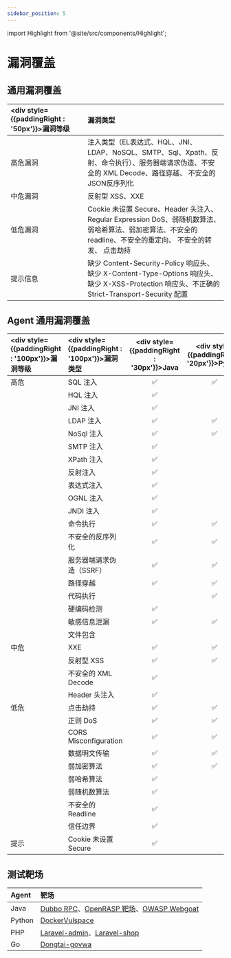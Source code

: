 ```yaml
---
sidebar_position: 5
---
```


import Highlight from '@site/src/components/Highlight';

# 漏洞覆盖

## 通用漏洞覆盖

|<div style={{paddingRight : '50px'}}>漏洞等级</div> |漏洞类型|
|:------------|:-----------------|
|高危漏洞    |注入类型（EL表达式、HQL、JNI、LDAP、NoSQL、SMTP、Sql、Xpath、反射、命令执行）、服务器端请求伪造、不安全的 XML Decode、路径穿越、 不安全的JSON反序列化           |  
|中危漏洞    |反射型 XSS、XXE                                                                                                                                   |
|低危漏洞    |Cookie 未设置 Secure、Header 头注入、Regular Expression DoS、弱随机数算法、弱哈希算法、弱加密算法、不安全的 readline、不安全的重定向、 不安全的转发、 点击劫持 |
|提示信息    |缺少 Content-Security-Policy 响应头、缺少 X-Content-Type-Options 响应头、缺少 X-XSS-Protection 响应头、不正确的 Strict-Transport-Security 配置|

## Agent 通用漏洞覆盖

|<div style={{paddingRight : '100px'}}>漏洞等级</div> |<div style={{paddingRight : '100px'}}>漏洞类型</div> |<div style={{paddingRight : '30px'}}>Java</div> |<div style={{paddingRight : '20px'}}>Python</div> |<div style={{paddingRight : '50px'}}>PHP</div> |<div style={{paddingRight : '50px'}}>Go</div> |
|:------------|:------------|:------:|:------:|:------:|:------:|
|<Highlight color="#E3242B">高危</Highlight>|SQL 注入|✅|✅|✅|✅|
||HQL 注入|✅||||
||JNI 注入|✅||||
||LDAP 注入|✅|✅|||
||NoSql 注入|✅|✅|||
||SMTP 注入|✅||||
||XPath 注入|✅||||
||反射注入|✅||||
||表达式注入|✅||||
||OGNL 注入|✅||||
||JNDI 注入|✅||||
||命令执行|✅|✅|✅|✅|
||不安全的反序列化|✅|✅|✅||
||服务器端请求伪造（SSRF）|✅|✅||✅|
||路径穿越|✅|✅|✅|✅|
||代码执行||✅|✅||
||硬编码检测|✅||||
||敏感信息泄漏|✅|✅||✅|
||文件包含|||✅||
|<Highlight color="#fd8c00">中危</Highlight>|XXE|✅|✅|||
||反射型 XSS|✅|✅|✅|✅|
||不安全的 XML Decode|✅||||
||Header 头注入|✅||✅||
|<Highlight color="#1877F2">低危</Highlight>|点击劫持|✅|✅|||
||正则 DoS|✅|✅|||
||CORS Misconfiguration|✅|✅|||
||数据明文传输|✅|✅|||
||弱加密算法|✅|✅|||
||弱哈希算法|✅||||
||弱随机数算法|✅||||
||不安全的 Readline|✅||||
||信任边界|✅||||
|<Highlight color="#00ac46">提示</Highlight>|Cookie 未设置 Secure|✅||||

## 测试靶场

|Agent|靶场|
|:------------|:-----------------|
|Java   |[Dubbo RPC](https://github.com/VulnerabilitySpace/dubbo-trace-example)、[OpenRASP 靶场](https://rasp.baidu.com/doc/install/testcase.html)、[OWASP Webgoat](https://owasp.org/www-project-webgoat)|  
|Python |[DockerVulspace](https://github.com/jinghao1/DockerVulspace)|
|PHP    |[Laravel-admin](https://github.com/z-song/laravel-admin)、[Laravel-shop](https://github.com/summerblue/laravel-shop)|
|Go     |[Dongtai-govwa](https://github.com/piexlmax/dongtai-govwa)|








